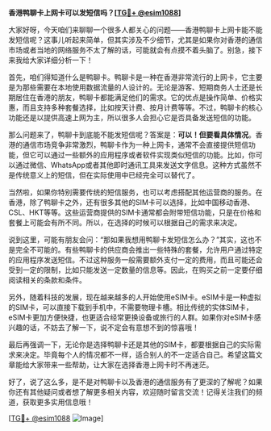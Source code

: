 **香港鸭聊卡上网卡可以发短信吗？[[TG💪+ @esim1088](https://t.me/s/esim1088)]**

大家好呀，今天咱们来聊聊一个很多人都关心的问题——香港鸭聊卡上网卡能不能发短信呢？这事儿听起来简单，但其实涉及不少细节，尤其是如果你对香港的通信市场或者当地的网络服务不太了解的话，可能就会有点摸不着头脑了。别急，接下来我给大家详细分析一下！

首先，咱们得知道什么是鸭聊卡。鸭聊卡是一种在香港非常流行的上网卡，它主要是为那些需要在本地使用数据流量的人设计的。无论是游客、短期商务人士还是长期居住在香港的朋友，鸭聊卡都能满足他们的需求。它的优点是操作简单、价格实惠，而且支持多种套餐选择，比如按天计费、按月计费等等。不过，鸭聊卡的核心功能还是以提供高速上网为主，所以很多人会担心它是否具备发送短信的功能。

那么问题来了，鸭聊卡到底能不能发短信呢？答案是：**可以！但要看具体情况**。香港的通信市场竞争非常激烈，鸭聊卡作为一种上网卡，通常不会直接提供短信功能，但它可以通过一些额外的应用程序或者软件实现类似短信的功能。比如，你可以通过微信、WhatsApp或者其他即时通讯工具来发送文字信息。这种方式虽然不是传统意义上的短信，但在实际使用中已经完全可以替代了。

当然啦，如果你特别需要传统的短信服务，也可以考虑搭配其他运营商的服务。在香港，除了鸭聊卡之外，还有很多其他的SIM卡可以选择，比如中国移动香港、CSL、HKT等等。这些运营商提供的SIM卡通常都会附带短信功能，只是在价格和套餐上可能会有所不同。所以，在选择的时候可以根据自己的需求来决定。

说到这里，可能有朋友会问：“那如果我想用鸭聊卡发短信怎么办？”其实，这也不是完全不可能的。有些鸭聊卡的供应商会推出一些特殊的套餐，允许用户通过特定的应用程序发送短信。不过这种服务一般需要额外支付一定的费用，而且可能还会受到一定的限制，比如只能发送一定数量的信息等。因此，在购买之前一定要仔细阅读相关的条款和条件。

另外，随着科技的发展，现在越来越多的人开始使用eSIM卡。eSIM卡是一种虚拟的SIM卡，可以直接下载到手机中，不需要物理卡槽。相比传统的实体SIM卡，eSIM卡更加方便快捷，也更适合经常更换设备或旅行的人群。如果你对eSIM卡感兴趣的话，不妨去了解一下，说不定会有意想不到的惊喜哦！

最后再强调一下，无论你是选择鸭聊卡还是其他的SIM卡，都要根据自己的实际需求来决定。毕竟每个人的情况都不一样，适合别人的不一定适合自己。希望这篇文章能给大家带来一些帮助，让大家在选择香港上网卡时不再迷茫。

好了，说了这么多，是不是对鸭聊卡以及香港的通信服务有了更深的了解呢？如果你还有其他疑问或者想了解更多相关内容，欢迎随时留言交流！记得关注我们的频道，获取更多实用信息哦！

[[TG💪+ @esim1088](https://t.me/s/esim1088) ![Image](https://i.postimg.cc/4NQfJmqS/Snipaste-2025-05-13-00-14-12.png)]